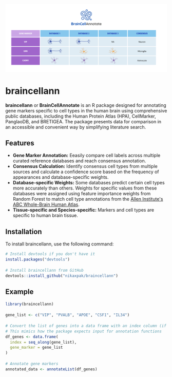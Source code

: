 <div align="center">
<img src="https://github.com/nikaxpak/braincellann/blob/main/braincellann.png" alt="Alt text" width="800"/>
</div>

# braincellann

**braincellann** or **BrainCellAnnotate** is an R package designed for annotating gene markers specific to cell types in the human brain using comprehensive public databases, including the Human Protein Atlas (HPA), CellMarker, PanglaoDB, and BRETIGEA.
The package presents data for comparison in an accessible and convenient way by simplifying literature search.

## Features
* **Gene Marker Annotation:** Eeasily compare cell labels across multiple curated reference databases and reach consensus annotation.
* **Consensus Calculation:** Identify consensus cell types from multiple sources and calculate a confidence score based on the frequency of appearances and database-specific weights.
* **Database-specific Weights:** Some databases predict certain cell types more accurately than others. Weights for specific values from these databases were assigned using feature importance weights from Random Forest to match cell type annotations from the [Allen Institute's ABC Whole-Brain Human Atlas](https://portal.brain-map.org/atlases-and-data/bkp/abc-atlas).
* **Tissue-specific and Species-specific:** Markers and cell types are specific to human brain tissue.

## Installation
To install braincellann, use the following command:

```r
# Install devtools if you don't have it
install.packages("devtools")

# Install braincellann from GitHub
devtools::install_github("nikaxpak/braincellann")

```
## Example

```r
library(braincellann)

gene_list <- c("VIP", "PVALB", "APOE", "CSF1", "IL34")

# Convert the list of genes into a data frame with an index column (if needed)
# This mimics how the package expects input for annotation functions
df_genes <- data.frame(
  index = seq_along(gene_list),
  gene_marker = gene_list
)

# Annotate gene markers
annotated_data <- annotateList(df_genes)

```
